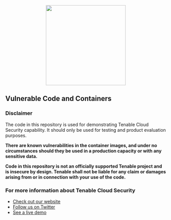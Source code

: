 <p align="center">
<img src="https://static.tenable.com/press/logos/TenableLogo_FullColor_RGB.png" width="250">
</p>

##  Vulnerable Code and Containers

### Disclaimer

The code in this repository is used for demonstrating Tenable Cloud Security capability. It should only be used for testing and product evaluation purposes.

**There are known vulnerabilities in the container images, and under no circumstances should they be used in a production capacity or with any sensitive data.**

**Code in this repository is not an officially supported Tenable project and is insecure by design. Tenable shall not be liable for any claim or damages arising from or in connection with your use of the code.**

### For more information about Tenable Cloud Security

- [Check out our website](https://www.tenable.com/products/tenable-cloud-security)
- [Follow us on Twitter](https://twitter.com/TenableSecurity)
- [See a live demo](https://www.tenable.com/products/tenable-cloud-security#demo)
